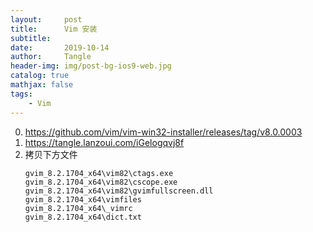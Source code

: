 ```yaml
---
layout:     post
title:      Vim 安装
subtitle:   
date:       2019-10-14
author:     Tangle
header-img: img/post-bg-ios9-web.jpg
catalog: true
mathjax: false
tags:
    - Vim
---
```


0. <https://github.com/vim/vim-win32-installer/releases/tag/v8.0.0003>
0. <https://tangle.lanzoui.com/iGelogqvj8f>
0. 拷贝下方文件
    ```text
    gvim_8.2.1704_x64\vim82\ctags.exe
    gvim_8.2.1704_x64\vim82\cscope.exe
    gvim_8.2.1704_x64\vim82\gvimfullscreen.dll
    gvim_8.2.1704_x64\vimfiles
    gvim_8.2.1704_x64\_vimrc
    gvim_8.2.1704_x64\dict.txt
    ```
